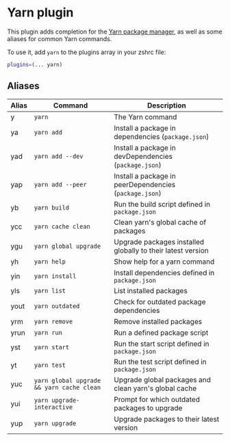 # Yarn plugin

This plugin adds completion for the [Yarn package manager](https://yarnpkg.com/en/),
as well as some aliases for common Yarn commands.

To use it, add `yarn` to the plugins array in your zshrc file:

```zsh
plugins=(... yarn)
```

## Aliases

| Alias | Command                                   | Description                                                 |
|-------|-------------------------------------------|-------------------------------------------------------------|
| y     | `yarn`                                    | The Yarn command                                            |
| ya    | `yarn add`                                | Install a package in dependencies (`package.json`)          |
| yad   | `yarn add --dev`                          | Install a package in devDependencies (`package.json`)       |
| yap   | `yarn add --peer`                         | Install a package in peerDependencies (`package.json`)      |
| yb    | `yarn build`                              | Run the build script defined in `package.json`              |
| ycc   | `yarn cache clean`                        | Clean yarn's global cache of packages                       |
| ygu   | `yarn global upgrade`                     | Upgrade packages installed globally to their latest version |
| yh    | `yarn help`                               | Show help for a yarn command                                |
| yin   | `yarn install`                            | Install dependencies defined in `package.json`              |
| yls   | `yarn list`                               | List installed packages                                     |
| yout  | `yarn outdated`                           | Check for outdated package dependencies                     |
| yrm   | `yarn remove`                             | Remove installed packages                                   |
| yrun  | `yarn run`                                | Run a defined package script                                |
| yst   | `yarn start`                              | Run the start script defined in `package.json`              |
| yt    | `yarn test`                               | Run the test script defined in `package.json`               |
| yuc   | `yarn global upgrade && yarn cache clean` | Upgrade global packages and clean yarn's global cache       |
| yui   | `yarn upgrade-interactive`                | Prompt for which outdated packages to upgrade               |
| yup   | `yarn upgrade`                            | Upgrade packages to their latest version                    |
